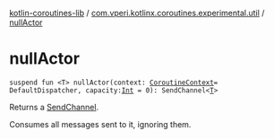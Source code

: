 [kotlin-coroutines-lib](../index.md) / [com.vperi.kotlinx.coroutines.experimental.util](index.md) / [nullActor](./null-actor.md)

# nullActor

`suspend fun <T> nullActor(context: `[`CoroutineContext`](https://kotlinlang.org/api/latest/jvm/stdlib/kotlin.coroutines.experimental/-coroutine-context/index.html)` = DefaultDispatcher, capacity: `[`Int`](https://kotlinlang.org/api/latest/jvm/stdlib/kotlin/-int/index.html)` = 0): SendChannel<`[`T`](null-actor.md#T)`>`

Returns a [SendChannel](#).

Consumes all messages sent to it, ignoring them.

